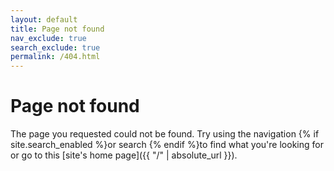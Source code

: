 ```yaml
---
layout: default
title: Page not found
nav_exclude: true
search_exclude: true
permalink: /404.html
---
```


# Page not found

The page you requested could not be found.
Try using the navigation {% if site.search_enabled %}or search {% endif %}to find what you're looking for or go to this
[site's home page]({{ "/" | absolute_url }}).